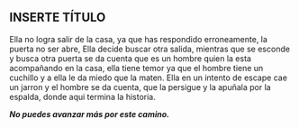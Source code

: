 
## INSERTE TÍTULO

Ella no logra salir de la casa, ya que has respondido erroneamente, la puerta no ser abre, Ella decide buscar otra salida, mientras que se esconde y busca otra puerta se da cuenta que es un hombre quien la esta acompañando en la casa, ella tiene temor ya que el hombre tiene un cuchillo y a ella le da miedo que la maten. Ella en un intento de escape cae un jarron y el hombre se da cuenta, que la persigue y la apuñala por la espalda, donde aqui termina la historia.


_**No puedes avanzar más por este camino.**_
